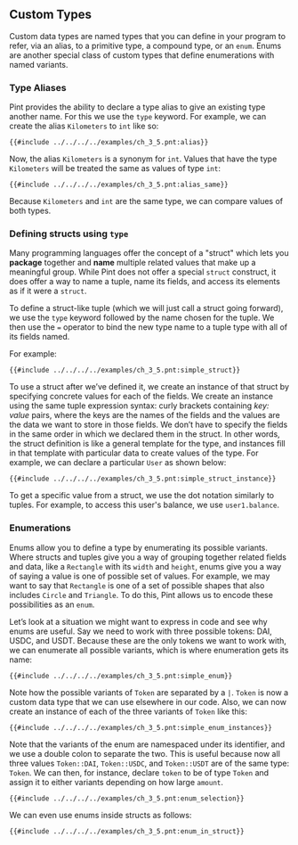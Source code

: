 ## Custom Types

Custom data types are named types that you can define in your program to refer, via an alias, to a primitive type,
a compound type, or an `enum`. Enums are another special class of custom types that define
enumerations with named variants.

### Type Aliases

Pint provides the ability to declare a type alias to give an existing type another name. For this we
use the `type` keyword. For example, we can create the alias `Kilometers` to `int` like so:

```pint
{{#include ../../../../examples/ch_3_5.pnt:alias}}
```

Now, the alias `Kilometers` is a synonym for `int`. Values that have the type `Kilometers` will be
treated the same as values of type `int`:

```pint
{{#include ../../../../examples/ch_3_5.pnt:alias_same}}
```

Because `Kilometers` and `int` are the same type, we can compare values of both types.

### Defining structs using `type`

Many programming languages offer the concept of a "struct" which lets you **package** together and
**name** multiple related values that make up a meaningful group. While Pint does not offer a
special `struct` construct, it does offer a way to name a tuple, name its fields, and access its
elements as if it were a `struct`.

To define a struct-like tuple (which we will just call a struct going forward), we use the `type`
keyword followed by the name chosen for the tuple. We then use the `=` operator to bind the new
type name to a tuple type with all of its fields named.

For example:

```pint
{{#include ../../../../examples/ch_3_5.pnt:simple_struct}}
```

To use a struct after we’ve defined it, we create an instance of that struct by specifying concrete
values for each of the fields. We create an instance using the same tuple expression syntax:
curly brackets containing _key: value_ pairs, where the keys are the names of the fields and the
values are the data we want to store in those fields. We don’t have to specify the fields in the
same order in which we declared them in the struct. In other words, the struct definition is like a
general template for the type, and instances fill in that template with particular data to create
values of the type. For example, we can declare a particular `User` as shown below:

```pint
{{#include ../../../../examples/ch_3_5.pnt:simple_struct_instance}}
```

To get a specific value from a struct, we use the dot notation similarly to tuples. For example, to
access this user's balance, we use `user1.balance`.

### Enumerations

Enums allow you to define a type by enumerating its possible variants. Where structs and tuples give
you a way of grouping together related fields and data, like a `Rectangle` with its `width` and
`height`, enums give you a way of saying a value is one of possible set of values. For example, we
may want to say that `Rectangle` is one of a set of possible shapes that also includes `Circle` and
`Triangle`. To do this, Pint allows us to encode these possibilities as an `enum`.

Let’s look at a situation we might want to express in code and see why enums are useful. Say we need to work with three possible tokens: DAI, USDC, and USDT. Because these are the only tokens we want to work with, we can enumerate all possible variants, which is where enumeration gets its name:

```pint
{{#include ../../../../examples/ch_3_5.pnt:simple_enum}}
```

Note how the possible variants of `Token` are separated by a `|`. `Token` is now a custom data type that we can use elsewhere in our code. Also, we can now create an
instance of each of the three variants of `Token` like this:

```pint
{{#include ../../../../examples/ch_3_5.pnt:simple_enum_instances}}
```

Note that the variants of the enum are namespaced under its identifier, and we use a double colon to
separate the two. This is useful because now all three values `Token::DAI`, `Token::USDC`, and
`Token::USDT` are of the same type: `Token`. We can then, for instance, declare `token` to be of
type `Token` and assign it to either variants depending on how large `amount`.

```pint
{{#include ../../../../examples/ch_3_5.pnt:enum_selection}}
```

We can even use enums inside structs as follows:

```pint
{{#include ../../../../examples/ch_3_5.pnt:enum_in_struct}}
```
